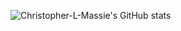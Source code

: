 ![Christopher-L-Massie's GitHub stats](https://github-readme-stats.vercel.app/api?username=Christopher-L-Massie&show_icons=true&count_private=true&theme=dark&include_all_commits=true&line_height=30&custom_title=Christopher%27s%20GitHub%20Stats)






<!--
**Christopher-L-Massie/Christopher-L-Massie** is a ✨ _special_ ✨ repository because its `README.md` (this file) appears on your GitHub profile.

Here are some ideas to get you started:

- 🔭 I’m currently working on ...
- 🌱 I’m currently learning ...
- 👯 I’m looking to collaborate on ...
- 🤔 I’m looking for help with ...
- 💬 Ask me about ...
- 📫 How to reach me: ...
- 😄 Pronouns: ...
- ⚡ Fun fact: ...
-->
